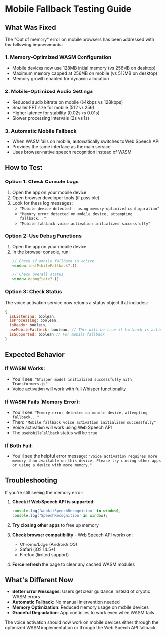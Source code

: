 # Mobile Fallback Testing Guide

## What Was Fixed

The "Out of memory" error on mobile browsers has been addressed with the following improvements:

### 1. **Memory-Optimized WASM Configuration**
- Mobile devices now use 128MB initial memory (vs 256MB on desktop)
- Maximum memory capped at 256MB on mobile (vs 512MB on desktop)
- Memory growth enabled for dynamic allocation

### 2. **Mobile-Optimized Audio Settings**
- Reduced audio bitrate on mobile (64kbps vs 128kbps)
- Smaller FFT size for mobile (512 vs 256)
- Higher latency for stability (0.02s vs 0.01s)
- Slower processing intervals (2s vs 1s)

### 3. **Automatic Mobile Fallback**
- When WASM fails on mobile, automatically switches to Web Speech API
- Provides the same interface as the main service
- Uses browser-native speech recognition instead of WASM

## How to Test

### Option 1: Check Console Logs
1. Open the app on your mobile device
2. Open browser developer tools (if possible)
3. Look for these log messages:
   - `"Mobile device detected - using memory-optimized configuration"`
   - `"Memory error detected on mobile device, attempting fallback..."`
   - `"Mobile fallback voice activation initialized successfully"`

### Option 2: Use Debug Functions
1. Open the app on your mobile device
2. In the browser console, run:
   ```javascript
   // Check if mobile fallback is active
   window.testMobileFallback?.()
   
   // Check overall status
   window.debugState?.()
   ```

### Option 3: Check Status
The voice activation service now returns a status object that includes:
```javascript
{
  isListening: boolean,
  isProcessing: boolean,
  isReady: boolean,
  useMobileFallback: boolean, // This will be true if fallback is active
  isSupported: boolean // For mobile fallback
}
```

## Expected Behavior

### If WASM Works:
- You'll see: `"Whisper model initialized successfully with Transformers.js"`
- Voice activation will work with full Whisper functionality

### If WASM Fails (Memory Error):
- You'll see: `"Memory error detected on mobile device, attempting fallback..."`
- Then: `"Mobile fallback voice activation initialized successfully"`
- Voice activation will work using Web Speech API
- The `useMobileFallback` status will be `true`

### If Both Fail:
- You'll see the helpful error message: `"Voice activation requires more memory than available on this device. Please try closing other apps or using a device with more memory."`

## Troubleshooting

If you're still seeing the memory error:

1. **Check if Web Speech API is supported**:
   ```javascript
   console.log('webkitSpeechRecognition' in window);
   console.log('SpeechRecognition' in window);
   ```

2. **Try closing other apps** to free up memory

3. **Check browser compatibility** - Web Speech API works on:
   - Chrome/Edge (Android/iOS)
   - Safari (iOS 14.5+)
   - Firefox (limited support)

4. **Force refresh** the page to clear any cached WASM modules

## What's Different Now

- **Better Error Messages**: Users get clear guidance instead of cryptic WASM errors
- **Automatic Fallback**: No manual intervention needed
- **Memory Optimization**: Reduced memory usage on mobile devices
- **Graceful Degradation**: App continues to work even when WASM fails

The voice activation should now work on mobile devices either through the optimized WASM implementation or through the Web Speech API fallback.

